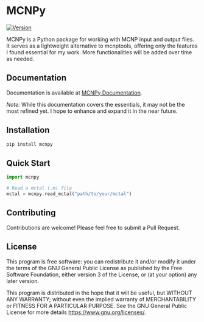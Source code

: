 # MCNPy

[![Version](https://img.shields.io/badge/version-0.1.1-blue.svg)](https://github.com/monleon96/MCNPy)

MCNPy is a Python package for working with MCNP input and output files. It serves as a lightweight alternative to mcnptools, offering only the features I found essential for my work. More functionalities will be added over time as needed.

## Documentation

Documentation is available at [MCNPy Documentation](https://mcnpy.readthedocs.io/en/latest/#).

*Note:* While this documentation covers the essentials, it may not be the most refined yet. I hope to enhance and expand it in the near future.

## Installation

```bash
pip install mcnpy
```

## Quick Start

```python
import mcnpy

# Read a mctal (.m) file
mctal = mcnpy.read_mctal("path/to/your/mctal")
```

## Contributing

Contributions are welcome! Please feel free to submit a Pull Request.

## License

This program is free software: you can redistribute it and/or modify it under the terms of the GNU General Public License as published by the Free Software Foundation, either version 3 of the License, or (at your option) any later version.

This program is distributed in the hope that it will be useful, but WITHOUT ANY WARRANTY; without even the implied warranty of MERCHANTABILITY or FITNESS FOR A PARTICULAR PURPOSE. See the GNU General Public License for more details <https://www.gnu.org/licenses/>.
